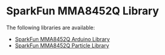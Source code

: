 SparkFun MMA8452Q Library
=================================

The following libraries are available:

* [SparkFun MMA8452Q Arduino Library](https://github.com/sparkfun/SparkFun_MMA8452Q_Arduino_Library)
* [SparkFun MMA8452Q Particle Library](https://github.com/sparkfun/SparkFun_MMA8452Q_Particle_Library)